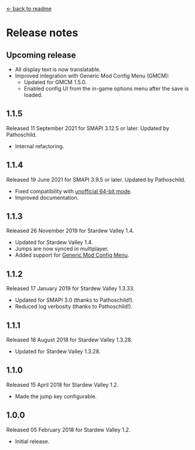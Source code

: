 ﻿﻿[← back to readme](README.md)

# Release notes
## Upcoming release
* All display text is now translatable.
* Improved integration with Generic Mod Config Menu (GMCM):
  * Updated for GMCM 1.5.0.
  * Enabled config UI from the in-game options menu after the save is loaded.

## 1.1.5
Released 11 September 2021 for SMAPI 3.12.5 or later. Updated by Pathoschild.

* Internal refactoring.

## 1.1.4
Released 19 June 2021 for SMAPI 3.9.5 or later. Updated by Pathoschild.

* Fixed compatibility with [unofficial 64-bit mode](https://stardewvalleywiki.com/Modding:Migrate_to_64-bit_on_Windows).
* Improved documentation.

## 1.1.3
Released 26 November 2019 for Stardew Valley 1.4.

* Updated for Stardew Valley 1.4.
* Jumps are now synced in multiplayer.
* Added support for [Generic Mod Config Menu](https://www.nexusmods.com/stardewvalley/mods/5098).

## 1.1.2
Released 17 January 2019 for Stardew Valley 1.3.33.

* Updated for SMAPI 3.0 (thanks to Pathoschild!).
* Reduced log verbosity (thanks to Pathoschild!).

## 1.1.1
Released 18 August 2018 for Stardew Valley 1.3.28.

* Updated for Stardew Valley 1.3.28.

## 1.1.0
Released 15 April 2018 for Stardew Valley 1.2.

* Made the jump key configurable.

## 1.0.0
Released 05 February 2018 for Stardew Valley 1.2.

* Initial release.
